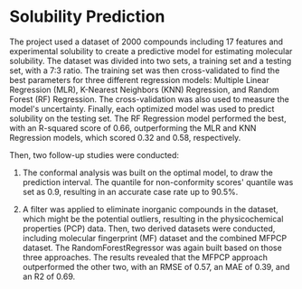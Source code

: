# Solubility Prediction 
The project used a dataset of 2000 compounds including 17 features and experimental solubility to create a predictive model for estimating molecular solubility. The dataset was divided into two sets, a training set and a testing set, with a 7:3 ratio. The training set was then cross-validated to find the best parameters for three different regression models: Multiple Linear Regression (MLR), K-Nearest Neighbors (KNN) Regression, and Random Forest (RF) Regression. The cross-validation was also used to measure the model's uncertainty. Finally, each optimized model was used to predict solubility on the testing set. The RF Regression model performed the best, with an R-squared score of 0.66, outperforming the MLR and KNN Regression models, which scored 0.32 and 0.58, respectively.

Then, two follow-up studies were conducted:
1) The conformal analysis was built on the optimal model, to draw the prediction interval. The quantile for non-conformity scores' quantile was set as 0.9, resulting in an accurate case rate up to 90.5%.

2) A filter was applied to eliminate inorganic compounds in the dataset, which might be the potential outliers, resulting in the physicochemical properties (PCP) data. Then, two derived datasets were conducted, including molecular fingerprint (MF) dataset and the combined MFPCP dataset. The RandomForestRegressor was again built based on those three approaches. The results revealed that the MFPCP approach outperformed the other two, with an RMSE of 0.57, an MAE of 0.39, and an R2 of 0.69.

